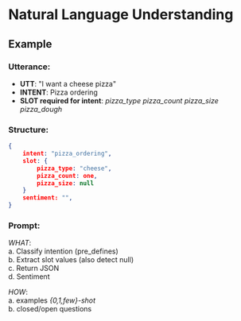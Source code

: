 # Natural Language Understanding

## Example

### Utterance:
* **UTT**: "I want a cheese pizza"
* **INTENT**: Pizza ordering
* **SLOT required for intent**: *pizza_type*
                                *pizza_count*
                                *pizza_size*
                                *pizza_dough*

### Structure:
```json
{
    intent: "pizza_ordering",
    slot: {
        pizza_type: "cheese",
        pizza_count: one,
        pizza_size: null
    }
    sentiment: "",
}
```

### Prompt:
*WHAT*:\
a. Classify intention (pre_defines)\
b. Extract slot values (also detect null)\
c. Return JSON\
d. Sentiment

*HOW*:\
a. examples *{0,1,few}-shot*\
b. closed/open questions

